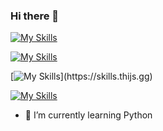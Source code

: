 ### Hi there 👋

[![My Skills](https://skills.thijs.gg/icons?i=js,html,css,git)](https://skills.thijs.gg)

[![My Skills](https://skills.thijs.gg/icons?i=mongodb,mysql,supabase)](https://skills.thijs.gg)

[![My Skills](https://skills.thijs.gg/icons?i=nextjs,react,nodejs,)](https://skills.thijs.gg)

[![My Skills](https://skills.thijs.gg/icons?i=,tailwind,ts,docker)](https://skills.thijs.gg)

- 🌱 I’m currently learning Python

<!--
**stanleyoos/stanleyoos** is a ✨ _special_ ✨ repository because its `README.md` (this file) appears on your GitHub profile.

Here are some ideas to get you started:

- 🔭 I’m currently working on ...
- 🌱 I’m currently learning ...
- 👯 I’m looking to collaborate on ...
- 🤔 I’m looking for help with ...
- 💬 Ask me about ...
- 📫 How to reach me: ...
- 😄 Pronouns: ...
- ⚡ Fun fact: ...
-->
